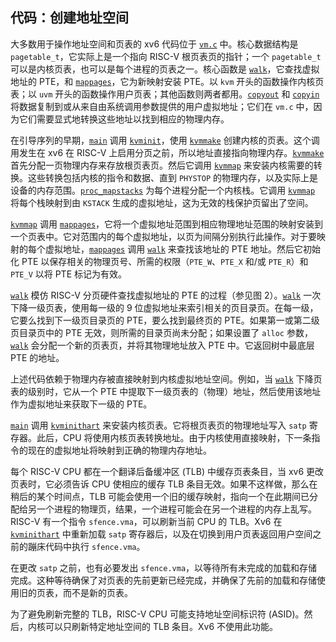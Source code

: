 ## 代码：创建地址空间

大多数用于操作地址空间和页表的 xv6 代码位于 [`vm.c`](/source/xv6-riscv/kernel/vm.c:1) 中。核心数据结构是 `pagetable_t`，它实际上是一个指向 RISC-V 根页表页的指针；一个 `pagetable_t` 可以是内核页表，也可以是每个进程的页表之一。核心函数是 [`walk`](/source/xv6-riscv/kernel/vm.c)，它查找虚拟地址的 PTE，和 [`mappages`](/source/xv6-riscv/kernel/defs.h)，它为新映射安装 PTE。以 `kvm` 开头的函数操作内核页表；以 `uvm` 开头的函数操作用户页表；其他函数则两者都用。[`copyout`](/source/xv6-riscv/user/usertests.c) 和 [`copyin`](/source/xv6-riscv/user/usertests.c) 将数据复制到或从来自由系统调用参数提供的用户虚拟地址；它们在 `vm.c` 中，因为它们需要显式地转换这些地址以找到相应的物理内存。

在引导序列的早期，[`main`](/source/xv6-riscv/user/zombie.c) 调用 [`kvminit`](/source/xv6-riscv/kernel/defs.h)，使用 [`kvmmake`](/source/xv6-riscv/kernel/vm.c) 创建内核的页表。这个调用发生在 xv6 在 RISC-V 上启用分页之前，所以地址直接指向物理内存。[`kvmmake`](/source/xv6-riscv/kernel/vm.c) 首先分配一页物理内存来存放根页表页。然后它调用 [`kvmmap`](/source/xv6-riscv/kernel/defs.h) 来安装内核需要的转换。这些转换包括内核的指令和数据、直到 `PHYSTOP` 的物理内存，以及实际上是设备的内存范围。[`proc_mapstacks`](/source/xv6-riscv/kernel/defs.h) 为每个进程分配一个内核栈。它调用 [`kvmmap`](/source/xv6-riscv/kernel/defs.h) 将每个栈映射到由 `KSTACK` 生成的虚拟地址，这为无效的栈保护页留出了空间。

[`kvmmap`](/source/xv6-riscv/kernel/defs.h) 调用 [`mappages`](/source/xv6-riscv/kernel/defs.h)，它将一个虚拟地址范围到相应物理地址范围的映射安装到一个页表中。它对范围内的每个虚拟地址，以页为间隔分别执行此操作。对于要映射的每个虚拟地址，[`mappages`](/source/xv6-riscv/kernel/defs.h) 调用 [`walk`](/source/xv6-riscv/kernel/vm.c) 来查找该地址的 PTE 地址。然后它初始化 PTE 以保存相关的物理页号、所需的权限（`PTE_W`、`PTE_X` 和/或 `PTE_R`）和 `PTE_V` 以将 PTE 标记为有效。

[`walk`](/source/xv6-riscv/kernel/vm.c) 模仿 RISC-V 分页硬件查找虚拟地址的 PTE 的过程（参见图 2）。[`walk`](/source/xv6-riscv/kernel/vm.c) 一次下降一级页表，使用每一级的 9 位虚拟地址来索引相关的页目录页。在每一级，它要么找到下一级页目录页的 PTE，要么找到最终页的 PTE。如果第一或第二级页目录页中的 PTE 无效，则所需的目录页尚未分配；如果设置了 `alloc` 参数，[`walk`](/source/xv6-riscv/kernel/vm.c) 会分配一个新的页表页，并将其物理地址放入 PTE 中。它返回树中最底层 PTE 的地址。

上述代码依赖于物理内存被直接映射到内核虚拟地址空间。例如，当 [`walk`](/source/xv6-riscv/kernel/vm.c) 下降页表的级别时，它从一个 PTE 中提取下一级页表的（物理）地址，然后使用该地址作为虚拟地址来获取下一级的 PTE。

[`main`](/source/xv6-riscv/user/zombie.c) 调用 [`kvminithart`](/source/xv6-riscv/kernel/defs.h) 来安装内核页表。它将根页表页的物理地址写入 `satp` 寄存器。此后，CPU 将使用内核页表转换地址。由于内核使用直接映射，下一条指令的现在的虚拟地址将映射到正确的物理内存地址。

每个 RISC-V CPU 都在一个翻译后备缓冲区 (TLB) 中缓存页表条目，当 xv6 更改页表时，它必须告诉 CPU 使相应的缓存 TLB 条目无效。如果不这样做，那么在稍后的某个时间点，TLB 可能会使用一个旧的缓存映射，指向一个在此期间已分配给另一个进程的物理页，结果，一个进程可能会在另一个进程的内存上乱写。RISC-V 有一个指令 `sfence.vma`，可以刷新当前 CPU 的 TLB。Xv6 在 [`kvminithart`](/source/xv6-riscv/kernel/defs.h) 中重新加载 `satp` 寄存器后，以及在切换到用户页表返回用户空间之前的蹦床代码中执行 `sfence.vma`。

在更改 `satp` 之前，也有必要发出 `sfence.vma`，以等待所有未完成的加载和存储完成。这种等待确保了对页表的先前更新已经完成，并确保了先前的加载和存储使用旧的页表，而不是新的页表。

为了避免刷新完整的 TLB，RISC-V CPU 可能支持地址空间标识符 (ASID)。然后，内核可以只刷新特定地址空间的 TLB 条目。Xv6 不使用此功能。